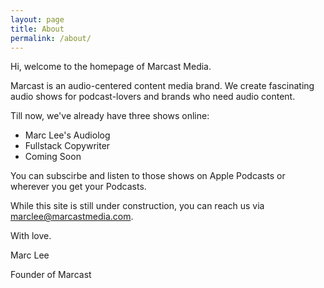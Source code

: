 ```yaml
---
layout: page
title: About
permalink: /about/
---
```


Hi, welcome to the homepage of Marcast Media.

Marcast is an audio-centered content media brand. We create fascinating audio shows for podcast-lovers and brands who need audio content.

Till now, we've already have three shows online:

- Marc Lee's Audiolog
- Fullstack Copywriter
- Coming Soon

You can subscirbe and listen to those shows on Apple Podcasts or wherever you get your Podcasts.

While this site is still under construction, you can reach us via marclee@marcastmedia.com.

With love.

Marc Lee

Founder of Marcast

